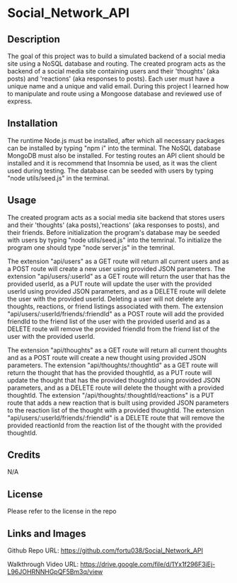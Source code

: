 # Social_Network_API

## Description

The goal of this project was to build a simulated backend of a social media site using a NoSQL database and routing. The created program acts as the backend of a social media site containing users and their 'thoughts' (aka posts) and 'reactions' (aka responses to posts). Each user must have a unique name and a unique and valid email. During this project I learned how to manipulate and route using a Mongoose database and reviewed use of express.

## Installation

The runtime Node.js must be installed, after which all necessary packages can be installed by typing "npm i" into the terminal. The NoSQL database MongoDB must also be installed. For testing routes an API client should be installed and it is recommend that Insomnia be used, as it was the client used during testing. The database can be seeded with users by typing "node utils/seed.js" in the terminal.

## Usage

The created program acts as a social media site backend that stores users and their 'thoughts' (aka posts),'reactions' (aka responses to posts), and their friends. Before initialization the program's database may be seeded with users by typing "node utils/seed.js" into the temrinal. To initialize the program one should type "node server.js" in the temrinal. 

The extension "api/users" as a GET route will return all current users and as a POST route will create a new user using provided JSON parameters. The extension "api/users/:userId" as a GET route will return the user that has the provided userId, as a PUT route will update the user with the provided userId using provided JSON parameters, and as a DELETE route will delete the user with the provided userId. Deleting a user will not delete any thoughts, reactions, or friend listings associated with them. The extension "api/users/:userId/friends/:friendId" as a POST route will add the provided friendId to the friend list of the user with the provided userId and as a DELETE route will remove the provided friendId from the friend list of the user with the provided userId. 

The extension "api/thoughts" as a GET route will return all current thoughts and as a POST route will create a new thought using provided JSON parameters. The extension "api/thoughts/:thoughtId" as a GET route will return the thought that has the provided thoughtId, as a PUT route will update the thought that has the provided thoughtId using provided JSON parameters, and as a DELETE route will delete the thought with a provided thoughtId. The extension "/api/thoughts/:thoughtId/reactions" is a PUT route that adds a new reaction that is built using provided JSON parameters to the reaction list of the thought with a provided thoughtId. The extension "api/users/:userId/friends/:friendId" is a DELETE route that will remove the provided reactionId from the reaction list of the thought with the provided thoughtId. 

## Credits

N/A

## License

Please refer to the license in the repo

## Links and Images
Github Repo URL: https://github.com/fortu038/Social_Network_API

Walkthrough Video URL: https://drive.google.com/file/d/1Yx1f296F3iEj-L96JOHRNNHGpQF5Bm3q/view
